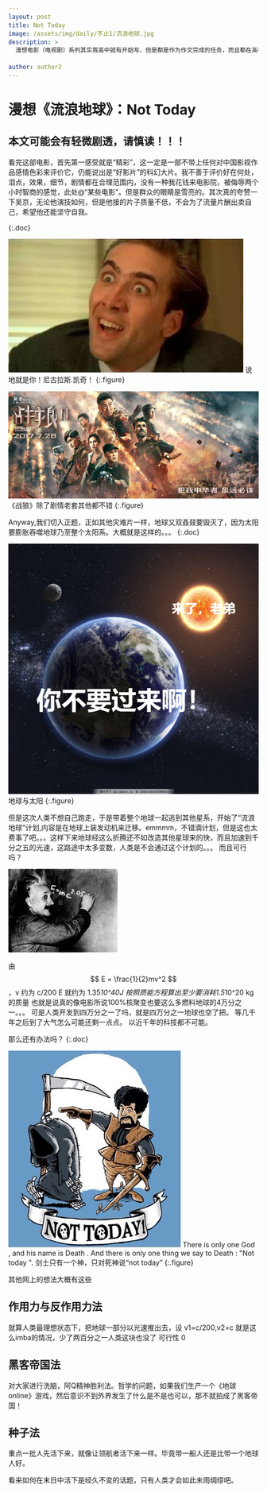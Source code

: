 ```yaml
---
layout: post
title: Not Today
image: /assets/img/daily/不止1/流浪地球.jpg
description: > 
  漫想电影（电视剧）系列其实我高中就有开始写，但是都是作为作文完成的任务，而且都在高考后丢失。其中我对《盗梦空间》和《冰与火之歌》（电视剧）的研究最为深入。在《冰与火之歌》系列（美剧称“权力的游戏”简称“权游”）的研究中不仅深究本书历史和传说，更是顺带了解了英国历代历史，发现书中有许多英国历史中事件的影子，例如权游中五王战争中兰尼斯特与史塔克的纷争在历史上就是“白玫瑰”约克与“红玫瑰”兰开斯特两大家族的战争。没想到它为我打开一扇新世界的大门，每每看到影视作品都喜欢漫想（白日梦），《星际穿越》更是让我彻夜难眠（关于果因和因果的辨证论，可能后面二刷会写出来）。如今脱离了高中高压的环境，如今终于有充足的时间让我写下自己对有深意影视作品的漫想。。。

author: author2
---
```

# 漫想《流浪地球》：Not Today

## 本文可能会有轻微剧透，请慎读！！！

看完这部电影，首先第一感受就是“精彩”，这一定是一部不带上任何对中国影视作品感情色彩来评价它，仍能说出是“好影片”的科幻大片。我不善于评价好在何处，泪点，效果，细节，剧情都在合理范围内，没有一种我花钱来电影院，被侮辱两个小时智商的感觉，此处@“某些电影”。但是群众的眼睛是雪亮的。其次真的夸赞一下吴京，无论他演技如何，但是他接的片子质量不低，不会为了流量片酬出卖自己，希望他还能坚守自我。

{:.doc}

![1](/assets/img/daily/不止1/1.jpg)
 说地就是你！尼古拉斯.凯奇！
{:.figure}


![2](/assets/img/daily/不止1/2.jpg)
《战狼》除了剧情老套其他都不错
{:.figure}

Anyway,我们切入正题，正如其他灾难片一样，地球又双叒叕要毁灭了，因为太阳要膨胀吞噬地球乃至整个太阳系。大概就是这样的。。。
{:.doc}

![2](/assets/img/daily/不止1/地球.jpg)
地球与太阳
{:.figure}

但是这次人类不想自己跑走，于是带着整个地球一起逃到其他星系，开始了“流浪地球”计划,内容是在地球上装发动机来迁移。emmmm，不错滴计划，但是这也太费事了吧。。。这样下来地球经这么折腾还不如改造其他星球来的快，而且加速到千分之五的光速，这路途中太多变数，人类是不会通过这个计划的。。。
而且可行吗？

![a](/assets/img/daily/不止1/a.jpg)

由
$$
E = \frac{1}{2}mv^2
$$
，v 约为 c/200
E 就约为 1.35*10^40J
按照质能方程算出至少要消耗1.5*10^20 kg的质量
也就是说真的像电影所说100%核聚变也要这么多燃料地球的4万分之一。。。
可是人类开发到四万分之一了吗，就是四万分之一地球也空了把。
等几千年之后到了大气怎么可能还剩一点点。
以近千年的科技都不可能。


那么还有办法吗？
{:.doc}


![q](/assets/img/daily/不止1/q.jpg)
There is only one God , and his name is Death . And there is only one thing we say to 
Death : "Not today ".
剑士只有一个神，只对死神说“not today”
{:.figure}

其他网上的想法大概有这些

## 作用力与反作用力法
就算人类最理想状态下，把地球一部分以光速推出去，设 v1=c/200,v2=c
就是这么imba的情况，少了两百分之一人类这块也没了
可行性 0 

## 黑客帝国法
对大家进行洗脑，阿Q精神胜利法。哲学的问题，如果我们生产一个《地球online》游戏，然后意识不到外界发生了什么是不是也可以，那不就拍成了黑客帝国！

## 种子法
重点一批人先活下来，就像让领航者活下来一样。毕竟带一船人还是比带一个地球人好。

看来如何在末日中活下是经久不变的话题，只有人类才会如此未雨绸缪吧。



